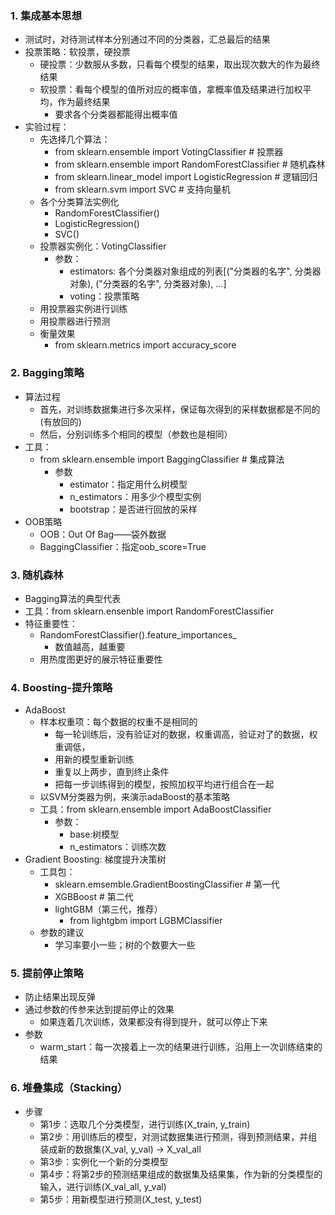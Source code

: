 ### 1. 集成基本思想
- 测试时，对待测试样本分别通过不同的分类器，汇总最后的结果
- 投票策略：软投票，硬投票
  - 硬投票：少数服从多数，只看每个模型的结果，取出现次数大的作为最终结果
  - 软投票：看每个模型的值所对应的概率值，拿概率值及结果进行加权平均，作为最终结果
    - 要求各个分类器都能得出概率值
- 实验过程：
  - 先选择几个算法：
    - from sklearn.ensemble import VotingClassifier # 投票器
    - from sklearn.ensemble import RandomForestClassifier # 随机森林
    - from sklearn.linear_model import LogisticRegression # 逻辑回归
    - from sklearn.svm import SVC # 支持向量机
  - 各个分类算法实例化
    - RandomForestClassifier()
    - LogisticRegression()
    - SVC()
  - 投票器实例化：VotingClassifier
    - 参数：
      - estimators: 各个分类器对象组成的列表[("分类器的名字", 分类器对象), ("分类器的名字", 分类器对象), ...]
      - voting：投票策略
  - 用投票器实例进行训练
  - 用投票器进行预测
  - 衡量效果
    - from sklearn.metrics import accuracy_score

### 2. Bagging策略
- 算法过程
  - 首先，对训练数据集进行多次采样，保证每次得到的采样数据都是不同的(有放回的)
  - 然后，分别训练多个相同的模型（参数也是相同）
- 工具：
  - from sklearn.ensemble import BaggingClassifier # 集成算法
    - 参数
      - estimator：指定用什么树模型
      - n_estimators：用多少个模型实例
      - bootstrap：是否进行回放的采样
- OOB策略
  - OOB：Out Of Bag——袋外数据
  - BaggingClassifier：指定oob_score=True

### 3. 随机森林
- Bagging算法的典型代表
- 工具：from sklearn.ensenble import RandomForestClassifier
- 特征重要性：
  - RandomForestClassifier().feature_importances_
    - 数值越高，越重要
  - 用热度图更好的展示特征重要性

### 4. Boosting-提升策略
- AdaBoost
  - 样本权重项：每个数据的权重不是相同的
    - 每一轮训练后，没有验证对的数据，权重调高，验证对了的数据，权重调低，
    - 用新的模型重新训练
    - 重复以上两步，直到终止条件
    - 把每一步训练得到的模型，按照加权平均进行组合在一起
  - 以SVM分类器为例，来演示adaBoost的基本策略
  - 工具：from sklearn.ensemble import AdaBoostClassifier
    - 参数：
      - base:树模型
      - n_estimators：训练次数
- Gradient Boosting: 梯度提升决策树
  - 工具包：
    - sklearn.emsemble.GradientBoostingClassifier # 第一代
    - XGBBoost # 第二代
    - lightGBM（第三代，推荐）
      - from lightgbm import LGBMClassifier
  - 参数的建议
    - 学习率要小一些；树的个数要大一些

### 5. 提前停止策略
- 防止结果出现反弹
- 通过参数的传参来达到提前停止的效果
  - 如果连着几次训练，效果都没有得到提升，就可以停止下来
- 参数
  - warm_start：每一次接着上一次的结果进行训练，沿用上一次训练结束的结果

### 6. 堆叠集成（Stacking）
- 步骤
  - 第1步：选取几个分类模型，进行训练(X_train, y_train)
  - 第2步：用训练后的模型，对测试数据集进行预测，得到预测结果，并组装成新的数据集(X_val, y_val) -> X_val_all
  - 第3步：实例化一个新的分类模型
  - 第4步：将第2步的预测结果组成的数据集及结果集，作为新的分类模型的输入，进行训练(X_val_all, y_val)
  - 第5步：用新模型进行预测(X_test, y_test)
